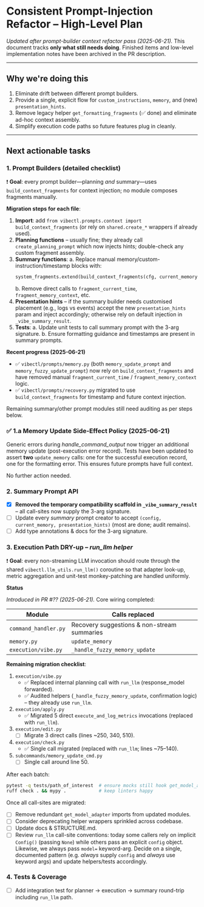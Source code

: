 # Consistent Prompt-Injection Refactor – High-Level Plan

_Updated after prompt-builder context refactor pass (2025-06-21)._
This document tracks **only what still needs doing**. Finished items and low-level implementation notes have been archived in the PR description.

---

## Why we're doing this
1. Eliminate drift between different prompt builders.
2. Provide a single, explicit flow for `custom_instructions`, `memory`, and (new) `presentation_hints`.
3. Remove legacy helper `get_formatting_fragments` (✅ done) and eliminate ad-hoc context assembly.
4. Simplify execution code paths so future features plug in cleanly.

---

## Next actionable tasks

### 1. Prompt Builders (detailed checklist)

❗ **Goal**: every prompt builder—planning _and_ summary—uses `build_context_fragments` for context injection; no module composes fragments manually.

**Migration steps for each file**:
1. **Import**: add `from vibectl.prompts.context import build_context_fragments` (or rely on `shared.create_*` wrappers if already used).
2. **Planning functions** – usually fine; they already call `create_planning_prompt` which now injects hints; double-check any custom fragment assembly.
3. **Summary functions**:
   a. Replace manual memory/custom-instruction/timestamp blocks with:
   ```python
   system_fragments.extend(build_context_fragments(cfg, current_memory=current_memory))
   ```
   b. Remove direct calls to `fragment_current_time`, `fragment_memory_context`, etc.
4. **Presentation hints** – if the summary builder needs customised placement (e.g., logs vs events) accept the new `presentation_hints` param and inject accordingly; otherwise rely on default injection in `_vibe_summary_result`.
5. **Tests**:
   a. Update unit tests to call summary prompt with the 3-arg signature.
   b. Ensure formatting guidance and timestamps are present in summary prompts.

**Recent progress (2025-06-21)**

- ✅ `vibectl/prompts/memory.py` (both `memory_update_prompt` and `memory_fuzzy_update_prompt`) now rely on `build_context_fragments` and have removed manual `fragment_current_time` / `fragment_memory_context` logic.
- ✅ `vibectl/prompts/recovery.py` migrated to use `build_context_fragments` for timestamp and future context injection.

Remaining summary/other prompt modules still need auditing as per steps below.

### ✅ 1.a Memory Update Side-Effect Policy (2025-06-21)

Generic errors during *handle_command_output* now trigger an additional memory update (post-execution error record).  Tests have been updated to assert **two** `update_memory` calls: one for the successful execution record, one for the formatting error.  This ensures future prompts have full context.

No further action needed.

### 2. Summary Prompt API
- [x] **Removed the temporary compatibility scaffold in `_vibe_summary_result`** – all call-sites now supply the 3-arg signature.
- [ ] Update every *summary* prompt creator to accept `(config, current_memory, presentation_hints)` (most are done; audit remains).
- [ ] Add type annotations & docs for the 3-arg signature.

### 3. Execution Path DRY-up – *run_llm helper*

❗ **Goal**: every non-streaming LLM invocation should route through the shared
`vibectl.llm_utils.run_llm()` coroutine so that adapter look-up, metric
aggregation and unit-test monkey-patching are handled uniformly.

**Status**

*Introduced in PR #?? (2025-06-21).*  Core wiring completed:

| Module | Calls replaced |
| ------- | -------------- |
| `command_handler.py` | Recovery suggestions & non-stream summaries |
| `memory.py` | `update_memory` |
| `execution/vibe.py` | `_handle_fuzzy_memory_update` |

**Remaining migration checklist**:

1. `execution/vibe.py`
   - ✅ Replaced internal planning call with `run_llm` (response_model forwarded).
   - ✅ Audited helpers (`_handle_fuzzy_memory_update`, confirmation logic) – they already use `run_llm`.
2. `execution/apply.py`
   - ✅ Migrated 5 direct `execute_and_log_metrics` invocations (replaced with `run_llm`).
3. `execution/edit.py`
   - [ ] Migrate 3 direct calls (lines ~250, 340, 510).
4. `execution/check.py`
   - ✅ Single call migrated (replaced with `run_llm`; lines ~75–140).
5. `subcommands/memory_update_cmd.py`
   - [ ] Single call around line 50.

After each batch:

```bash
pytest -q tests/path_of_interest  # ensure mocks still hook get_model_adapter
ruff check . && mypy .            # keep linters happy
```

Once all call-sites are migrated:

- [ ] Remove redundant `get_model_adapter` imports from updated modules.
- [ ] Consider deprecating helper wrappers sprinkled across codebase.
- [ ] Update docs & STRUCTURE.md.
- [ ] Review `run_llm` call-site conventions: today some callers rely on
      implicit `Config()` (passing `None`) while others pass an explicit
      `config` object.  Likewise, we always pass `model=` keyword-arg. Decide on
      a single, documented pattern (e.g. *always* supply `config` and *always*
      use keyword args) and update helpers/tests accordingly.

### 4. Tests & Coverage
- [ ] Add integration test for planner → execution → summary round-trip including
      `run_llm` path.
